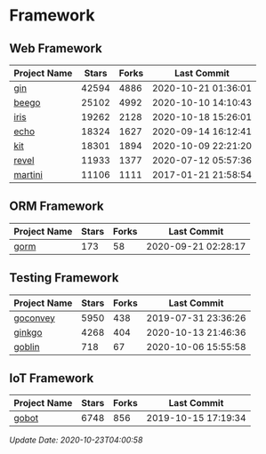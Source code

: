 # Framework

## Web Framework
| Project Name | Stars | Forks | Last Commit |
| ------------ | ----- | ----- | ----------- |
| [gin](https://github.com/gin-gonic/gin) | 42594 | 4886 | 2020-10-21 01:36:01 |
| [beego](https://github.com/astaxie/beego) | 25102 | 4992 | 2020-10-10 14:10:43 |
| [iris](https://github.com/kataras/iris) | 19262 | 2128 | 2020-10-18 15:26:01 |
| [echo](https://github.com/labstack/echo) | 18324 | 1627 | 2020-09-14 16:12:41 |
| [kit](https://github.com/go-kit/kit) | 18301 | 1894 | 2020-10-09 22:21:20 |
| [revel](https://github.com/revel/revel) | 11933 | 1377 | 2020-07-12 05:57:36 |
| [martini](https://github.com/go-martini/martini) | 11106 | 1111 | 2017-01-21 21:58:54 |

## ORM Framework
| Project Name | Stars | Forks | Last Commit |
| ------------ | ----- | ----- | ----------- |
| [gorm](https://github.com/jinzhu/gorm) | 173 | 58 | 2020-09-21 02:28:17 |

## Testing Framework
| Project Name | Stars | Forks | Last Commit |
| ------------ | ----- | ----- | ----------- |
| [goconvey](https://github.com/smartystreets/goconvey) | 5950 | 438 | 2019-07-31 23:36:26 |
| [ginkgo](https://github.com/onsi/ginkgo) | 4268 | 404 | 2020-10-13 21:46:36 |
| [goblin](https://github.com/franela/goblin) | 718 | 67 | 2020-10-06 15:55:58 |

## IoT Framework
| Project Name | Stars | Forks | Last Commit |
| ------------ | ----- | ----- | ----------- |
| [gobot](https://github.com/hybridgroup/gobot) | 6748 | 856 | 2019-10-15 17:19:34 |

*Update Date: 2020-10-23T04:00:58*